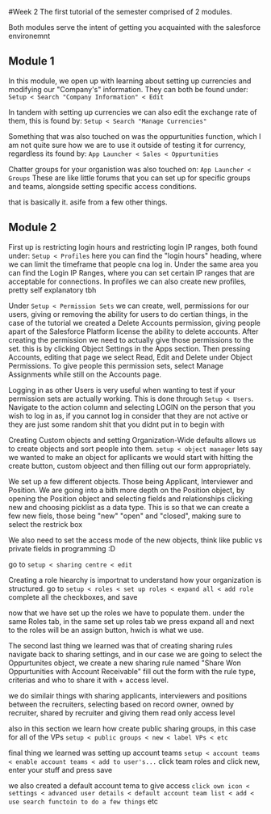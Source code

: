 #Week 2
The first tutorial of the semester comprised of 2 modules.

Both modules serve the intent of getting you acquainted with the salesforce environemnt

## Module 1
In this module, we open up with learning about setting up currencies and modifying our "Company's" information. They can both be found under:
```Setup < Search "Company Information" < Edit```


In tandem with setting up currencies we can also edit the exchange rate of them, this is found by:
```Setup < Search "Manage Currencies"```


Something that was also touched on was the oppurtunities function, which I am not quite sure how we are to use it outside of testing it for currency, regardless its found by:
```App Launcher < Sales < Oppurtunities```

Chatter groups for your organistion was also touched on:
```App Launcher < Groups```
These are like little forums that you can set up for specific groups and teams, alongside setting specific access conditions.

that is basically it. asife from a few other things.

## Module 2
First up is restricting login hours and restricting login IP ranges, both found under:
```Setup < Profiles```
here you can find the "login hours" heading, where we can limit the timeframe that people cna log in. Under the same area you can find the Login IP Ranges, where you can set certain IP ranges that are acceptable for connections. In profiles we can also create new profiles, pretty self explanatory tbh

Under ```Setup < Permission Sets``` we can create, well, permissions for our users, giving or removing the ability for users to do certian things, in the case of the tutorial we created a Delete Accounts permission, giving people apart of the Salesforce Platform license the ability to delete accounts. After creating the permission we need to actually give those permissions to the set. this is by clicking Object Settings in the Apps section. Then pressing Accounts, editing that page we select Read, Edit and Delete under Object Permissions. To give people this permission sets, select Manage Assignments while still on the Accounts page.

Logging in as other Users is very useful when wanting to test if your permission sets are actually working. This is done through ```Setup < Users```. Navigate to the action column and selecting LOGIN on the person that you wish to log in as, if you cannot log in consider that they are not active or they are just some random shit that you didnt put in to begin with


Creating Custom objects and setting Organization-Wide defaults allows us to create objects and sort people into them.
```setup < object manager```
lets say we wanted to make an object for apllicants
we would start with hitting the create button, custom objeect and then filling out our form appropriately.

We set up a few different objects. Those being Applicant, Interviewer and Position. We are going into a bith more depth on the Position object, by opening the Position object and selecting fields and relationships clicking new and choosing picklist as a data type. This is so that we can create a few new fiels, those being "new" "open" and "closed", making sure to select the restrick box

We also need to set the access mode of the new objects, think like public vs private fields in programming :D

go to ```setup < sharing centre < edit```

Creating a role hiearchy is importnat to understand how your organization is structured. go to
```setup < roles < set up roles < expand all < add role``` complete all the checkboxes, and save

now that we have set up the roles we have to populate them. under the same Roles tab, in the same set up roles tab we press expand all and next to the roles will be an assign button, hwich is what we use.

The second last thing we learned was that of creating sharing rules
navigate back to sharing settings, and in our case we are going to select the Oppurtunites object, we create a new sharing rule named "Share Won Oppurtunities with Account Receivable" fill out the form with the rule type, criterias and who to share it with + access level.

we do similair things with sharing applicants, interviewers and positions between the recruiters, selecting based on record owner, owned by recruiter, shared by recruiter and giving them read only access level

also in this section we learn how create public sharing groups, in this case for all of the VPs
```setup < public groups < new < label VPs < etc```

final thing we learned was setting up account teams
```setup < account teams < enable account teams < add to user's...```
click team roles and click new, enter your stuff and press save

we also created a default account tema to give access
```click own icon < settings < advanced user details < default account team list < add < use search functoin to do a few things``` etc
